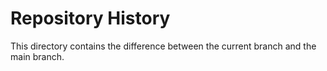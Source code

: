 # Repository History
This directory contains the difference between the current branch and the main branch.
